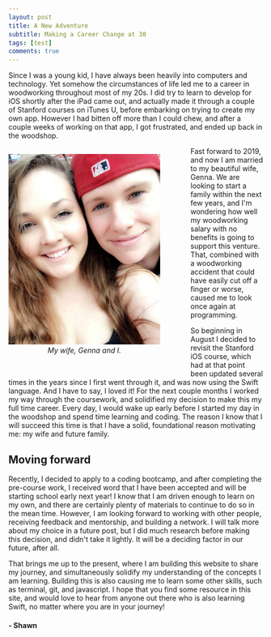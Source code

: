 ```yaml
---
layout: post
title: A New Adventure
subtitle: Making a Career Change at 30
tags: [test]
comments: true
---
```

<style type="text/css">
.image-left {
    display: block;
    margin-left: auto;
    margin-right: auto;
    padding-right: 60px;
    padding-bottom: 20px;
    float: left;
    width: 300px;
}
.image-left  figcaption {
    text-align: center;
    font-style: italic;
}
</style>
Since I was a young kid, I have always been heavily into computers and technology. Yet somehow the circumstances of life led me to a career in woodworking throughout most of my 20s. I did try to learn to develop for iOS shortly after the iPad came out, and actually made it through a couple of Stanford courses on iTunes U, before embarking on trying to create my own app. However I had bitten off more than I could chew, and after a couple weeks of working on that app, I got frustrated, and ended up back in the woodshop.

<figure class = "image-left">
<img src="/img/shawn-genna.jpg" alt="my alt text"/>
  <figcaption>My wife, Genna and I.</figcaption>
</figure>

Fast forward to 2019, and now I am married to my beautiful wife, Genna. We are looking to start a family within the next few years, and I'm wondering how well my woodworking salary with no benefits is going to support this venture. That, combined with a woodworking accident that could have easily cut off a finger or worse, caused me to look once again at programming.

So beginning in August I decided to revisit the Stanford iOS course, which had at that point been updated several times in the years since I first went through it, and was now using the Swift language. And I have to say, I loved it! For the next couple months I worked my way through the coursework, and solidified my decision to make this my full time career. Every day, I would wake up early before I started my day in the woodshop and spend time learning and coding. The reason I know that I will succeed this time is that I have a solid, foundational reason motivating me: my wife and future family.

## Moving forward
Recently, I decided to apply to a coding bootcamp, and after completing the pre-course work, I received word that I have been accepted and will be starting school early next year! I know that I am driven enough to learn on my own, and there are certainly plenty of materials to continue to do so in the mean time. However, I am looking forward to working with other people, receiving feedback and mentorship, and building a network. I will talk more about my choice in a future post, but I did much research before making this decision, and didn't take it lightly. It will be a deciding factor in our future, after all.

That brings me up to the present, where I am building this website to share my journey, and simultaneously solidify my understanding of the concepts I am learning. Building this is also causing me to learn some other skills, such as terminal, git, and javascript. I hope that you find some resource in this site, and would love to hear from anyone out there who is also learning Swift, no matter where you are in your journey!

#### - Shawn


